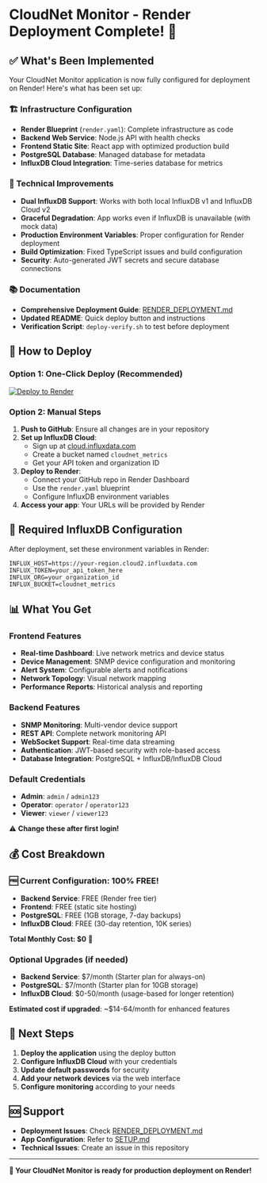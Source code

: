 # CloudNet Monitor - Render Deployment Complete! 🚀

## ✅ What's Been Implemented

Your CloudNet Monitor application is now fully configured for deployment on Render! Here's what has been set up:

### 🏗️ Infrastructure Configuration
- **Render Blueprint** (`render.yaml`): Complete infrastructure as code
- **Backend Web Service**: Node.js API with health checks
- **Frontend Static Site**: React app with optimized production build
- **PostgreSQL Database**: Managed database for metadata
- **InfluxDB Cloud Integration**: Time-series database for metrics

### 🔧 Technical Improvements
- **Dual InfluxDB Support**: Works with both local InfluxDB v1 and InfluxDB Cloud v2
- **Graceful Degradation**: App works even if InfluxDB is unavailable (with mock data)
- **Production Environment Variables**: Proper configuration for Render deployment
- **Build Optimization**: Fixed TypeScript issues and build configuration
- **Security**: Auto-generated JWT secrets and secure database connections

### 📚 Documentation
- **Comprehensive Deployment Guide**: [RENDER_DEPLOYMENT.md](./RENDER_DEPLOYMENT.md)
- **Updated README**: Quick deploy button and instructions
- **Verification Script**: `deploy-verify.sh` to test before deployment

## 🚀 How to Deploy

### Option 1: One-Click Deploy (Recommended)
[![Deploy to Render](https://render.com/images/deploy-to-render-button.svg)](https://render.com/deploy?repo=https://github.com/TejaswiBhavani/cloudnet-monitor)

### Option 2: Manual Steps
1. **Push to GitHub**: Ensure all changes are in your repository
2. **Set up InfluxDB Cloud**: 
   - Sign up at [cloud.influxdata.com](https://cloud.influxdata.com)
   - Create a bucket named `cloudnet_metrics`
   - Get your API token and organization ID
3. **Deploy to Render**:
   - Connect your GitHub repo in Render Dashboard
   - Use the `render.yaml` blueprint
   - Configure InfluxDB environment variables
4. **Access your app**: Your URLs will be provided by Render

## 🔧 Required InfluxDB Configuration

After deployment, set these environment variables in Render:
```
INFLUX_HOST=https://your-region.cloud2.influxdata.com
INFLUX_TOKEN=your_api_token_here
INFLUX_ORG=your_organization_id
INFLUX_BUCKET=cloudnet_metrics
```

## 📊 What You Get

### Frontend Features
- **Real-time Dashboard**: Live network metrics and device status
- **Device Management**: SNMP device configuration and monitoring
- **Alert System**: Configurable alerts and notifications
- **Network Topology**: Visual network mapping
- **Performance Reports**: Historical analysis and reporting

### Backend Features
- **SNMP Monitoring**: Multi-vendor device support
- **REST API**: Complete network monitoring API
- **WebSocket Support**: Real-time data streaming
- **Authentication**: JWT-based security with role-based access
- **Database Integration**: PostgreSQL + InfluxDB/InfluxDB Cloud

### Default Credentials
- **Admin**: `admin` / `admin123`
- **Operator**: `operator` / `operator123`
- **Viewer**: `viewer` / `viewer123`

⚠️ **Change these after first login!**

## 💰 Cost Breakdown

### 🆓 Current Configuration: 100% FREE!
- **Backend Service**: FREE (Render free tier)
- **Frontend**: FREE (static site hosting)
- **PostgreSQL**: FREE (1GB storage, 7-day backups)
- **InfluxDB Cloud**: FREE (30-day retention, 10K series)

**Total Monthly Cost: $0** 🎉

### Optional Upgrades (if needed)
- **Backend Service**: $7/month (Starter plan for always-on)
- **PostgreSQL**: $7/month (Starter plan for 10GB storage)
- **InfluxDB Cloud**: $0-50/month (usage-based for longer retention)

**Estimated cost if upgraded**: ~$14-64/month for enhanced features

## 🎯 Next Steps

1. **Deploy the application** using the deploy button
2. **Configure InfluxDB Cloud** with your credentials
3. **Update default passwords** for security
4. **Add your network devices** via the web interface
5. **Configure monitoring** according to your needs

## 🆘 Support

- **Deployment Issues**: Check [RENDER_DEPLOYMENT.md](./RENDER_DEPLOYMENT.md)
- **App Configuration**: Refer to [SETUP.md](./SETUP.md)
- **Technical Issues**: Create an issue in this repository

---

**🎉 Your CloudNet Monitor is ready for production deployment on Render!**